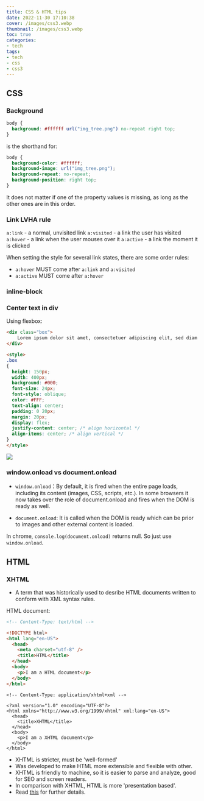 ```yaml
---
title: CSS & HTML tips
date: 2022-11-30 17:10:38
cover: /images/css3.webp
thumbnail: /images/css3.webp
toc: true
categories:
- tech
tags:
- tech
- css
- css3
---
```


## CSS

### Background

``` css
body {
  background: #ffffff url("img_tree.png") no-repeat right top;
}
```

<!--more-->

is the shorthand for:

``` css
body {
  background-color: #ffffff;
  background-image: url("img_tree.png");
  background-repeat: no-repeat;
  background-position: right top;
}
```

It does not matter if one of the property values is missing, as long as the other ones are in this order. 

### Link LVHA rule

`a:link` - a normal, unvisited link
`a:visited` - a link the user has visited
`a:hover` - a link when the user mouses over it
`a:active` - a link the moment it is clicked

When setting the style for several link states, there are some order rules:

- `a:hover` MUST come after `a:link` and `a:visited`
- `a:active` MUST come after `a:hover`

### inline-block

### Center text in div

Using flexbox:

``` html
<div class="box">
    Lorem ipsum dolor sit amet, consectetuer adipiscing elit, sed diam nonummy nibh 
</div>

<style>
.box
{
  height: 150px;
  width: 400px;
  background: #000;
  font-size: 24px;
  font-style: oblique;
  color: #FFF;
  text-align: center;
  padding: 0 20px;
  margin: 20px;
  display: flex;
  justify-content: center; /* align horizontal */
  align-items: center; /* align vertical */
}
</style>
```

![](/images/text_center.png)

### window.onload vs document.onload

- `window.onload`：By default, it is fired when the entire page loads, including its content (images, CSS, scripts, etc.).
In some browsers it now takes over the role of document.onload and fires when the DOM is ready as well.

- `document.onload`: It is called when the DOM is ready which can be prior to images and other external content is loaded.

In chrome, `console.log(document.onload)` returns null. So just use `window.onload`.


## HTML

### XHTML

- A term that was historically used to desribe HTML documents written to conform with XML syntax rules.

HTML document:

``` html
<!-- Content-Type: text/html -->

<!DOCTYPE html>
<html lang="en-US">
  <head>
    <meta charset="utf-8" />
    <title>HTML</title>
  </head>
  <body>
    <p>I am a HTML document</p>
  </body>
</html>
```

``` xhtml
<!-- Content-Type: application/xhtml+xml -->

<?xml version="1.0" encoding="UTF-8"?>
<html xmlns="http://www.w3.org/1999/xhtml" xml:lang="en-US">
  <head>
    <title>XHTML</title>
  </head>
  <body>
    <p>I am a XHTML document</p>
  </body>
</html>
```

- XHTML is stricter, must be 'well-formed'
- Was developed to make HTML more extensible and flexible with other.
- XHTML is friendly to machine, so it is easier to parse and analyze, good for SEO and screen readers.
- In comparison with XHTML, HTML is more 'presentation based'.
- Read [this](https://stackoverflow.com/questions/867498/at-the-end-of-the-day-why-choose-xhtml-over-html) for further details.







